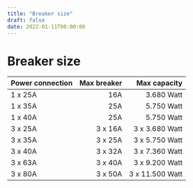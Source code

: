 ```yaml
---
title: "Breaker size"
draft: false
date: 2022-01-11T00:00:00
---
```


# Breaker size

| Power connection | Max breaker | Max capacity |
| :- | -: | -: |
|1 x 25A|16A|3.680 Watt|
|1 x 35A|25A|5.750 Watt|
|1 x 40A|25A|5.750 Watt|
|3 x 25A|3 x 16A|3 x 3.680 Watt|
|3 x 35A|3 x 25A|3 x 5.750 Watt|
|3 x 40A|3 x 32A|3 x 7.360 Watt|
|3 x 63A|3 x 40A|3 x 9.200 Watt|
|3 x 80A|3 x 50A|3 x 11.500 Watt|